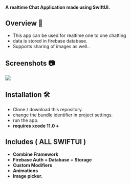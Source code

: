#### A realtime Chat Application made using SwiftUI.

## Overview 💬
- This app can be used for realtime one to one chatting
- data is stored in firebase database.
- Supports sharing of images as well..

## Screenshots 📷
 <p float="left">
 <img src ="SwiftUI-ChatApp/tree/main/SwiftUIFirebaseChat/Assets.xcassets/asset.png.imageset/asset.png" /> 
 </p>
 
 ## Installation 🛠
 - Clone / download this repository.
 - change the bundle identifier in project settings.
 - run the app.
 - <b> requires xcode 11.0 + <b>

 
## Includes ( ALL SWIFTUI )
- Combine Framework
- Firebase Auth + Database + Storage
- Custom Modifiers
- Animations
- Image picker. 
